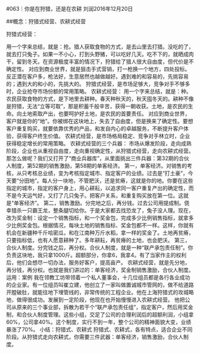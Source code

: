 #063｜你是在狩猎，还是在农耕
刘润2016年12月20日

##概念：狩猎式经营、农耕式经营

狩猎式经营：

用一个字来总结，就是：抢。猎人获取食物的方式，是去山里去打猎。没吃的了，就去打只兔子。如果一不小心，打到头野猪，可以吃好几天。吃不下的，就晒成肉干，留到冬天。在资源极度丰富的情况下，狩猎给了猎人很大自由度，但代价是不确定性。
对应到商业世界，就是狙击手式营销，打一枪换一个地方，四处投标。反正潜在客户多，枪法好，生意居然也越做越好。遇到难的和容易的，先挑容易的；遇到大的和小的，先挑大的。
狩猎式经营，是市场足够大，竞争对手不够多时，企业抢夺市场份额的常用策略。
农耕式经营：
用一个字来总结，就是：种。农民获取食物的方式，是下地里去耕种。春天种秋天的，秋天囤冬天的。耕种不像是狩猎，无法“立等可取”，那是积蓄千般辛苦，获得一朝收获。土地，是农民的生命。向土地索取产出，也要呵护好土地，是农民的首要责任。
对应到商业世界，客户就是你的“地”。你被绑在这块地上，失去了自由度，但是换来了确定性。要想客户重复购买，就要依靠优秀的产品，和发自内心的卓越服务，不断提升客户体验，获得客户终生价值。
农耕式经营，是市场格局稳定、竞争对手林立时，企业获得稳定增长的常用策略。
农耕式经营的三个兵器：
市场从爆发阶段，走向成熟阶段，企业也从重视自由度，走向重视确定性，从狩猎式经营，走向农耕式经营。
那怎么做呢？我们又打开了“商业兵器库”，从里面挑出三件兵器：第32期的合伙人制度，第52期的销售激励，第58期的单客经济。
第一，单客经济。对销售的考核，从只考核总业绩，变为考核指定城市、指定客户的业绩。过去是“打土豪”，今天要“分田地”。每人分一块地，不管肥沃，还是贫瘠，这就是你的地。你要在这些指定的城市，指定的客户身上，用心耕耘，以追求同一客户重复产出的确定性，而不是今天运气好，又打了几只兔子。把客户关系，和重复购买放在第一位。这就是“单客经济”。
第二，销售激励。分完地之后，再分钱。过去公司用提成制。侥幸猎杀一只霸王龙，整条腿切给你。于是大家都去找恐龙了，兔子没人理。现在，改为奖金制：设定一个销售指标，和一个奖金包，完成多少比例销售指标，就拿多少比例奖金包。根据情况，每块土地的销售指标、奖金包都不一样。这样，你就有机会在新疆种千斤哈密瓜，和在江南种万斤水稻，拿一样的奖金了。土地再贫瘠，只要指标低，也有人愿意耕种了。多年耕耘，再贫瘠的土地，也会肥沃。
第三，合伙人制度。分完钱之后，再分权。合伙人制度，就是一种“联产承包责任制”。你负责这块地，我只拿1000斤。超额部分，你拿6，我拿4。有了当家作主的权利后，他们会想尽一切办法，服务好客户，提高亩产。
农耕式经营，就是先分地，再分钱，再分权。也就是我们讲过的：单客经济，奖金制销售激励，合伙人制度。
运用：案例
我在领教工坊带领着一个私人董事会，十几位组员都是各行各业成功的企业家。有一位组员叫崔立建，他创立了一家叫做置诚城市管网的，做不给道路开膛破肚，就能往地下埋管线的，非常传统的工程企业。他在上海狩猎式的攻城略地，做得很成功。发展到一定阶段，他现在也开始慢慢进入农耕式经营。
他把公司从原来的三个事业部，拆散为若干个“联产承包责任组”，指定客户，然后用奖金制，和合伙人制度管理。这些小组，交足了公司的合理利润后的超额利润，小组拿60%，公司拿40%。这个制度，实行不到一年，整个公司的精神面貌大变，业绩暴涨了70%。
小结：狩猎式、农耕式
狩猎式、农耕式，各有特点，适合企业不同阶段。从狩猎式走向农耕式，你需要三件武器：单客经济，销售激励，合伙人制度。